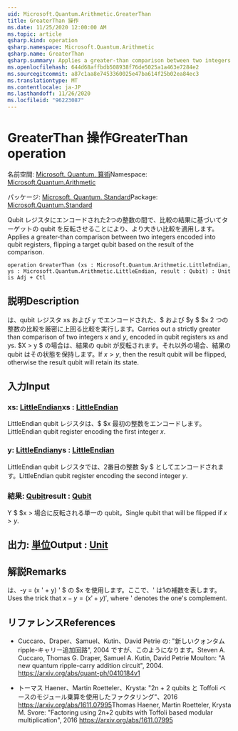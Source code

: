 ```yaml
---
uid: Microsoft.Quantum.Arithmetic.GreaterThan
title: GreaterThan 操作
ms.date: 11/25/2020 12:00:00 AM
ms.topic: article
qsharp.kind: operation
qsharp.namespace: Microsoft.Quantum.Arithmetic
qsharp.name: GreaterThan
qsharp.summary: Applies a greater-than comparison between two integers encoded into qubit registers, flipping a target qubit based on the result of the comparison.
ms.openlocfilehash: 644d68affbdb508938f76de5025a1a463e7284e2
ms.sourcegitcommit: a87c1aa8e7453360025e47ba614f25b02ea84ec3
ms.translationtype: MT
ms.contentlocale: ja-JP
ms.lasthandoff: 11/26/2020
ms.locfileid: "96223087"
---
```

# <a name="greaterthan-operation"></a><span data-ttu-id="15041-102">GreaterThan 操作</span><span class="sxs-lookup"><span data-stu-id="15041-102">GreaterThan operation</span></span>

<span data-ttu-id="15041-103">名前空間: [Microsoft. Quantum. 算術](xref:Microsoft.Quantum.Arithmetic)</span><span class="sxs-lookup"><span data-stu-id="15041-103">Namespace: [Microsoft.Quantum.Arithmetic](xref:Microsoft.Quantum.Arithmetic)</span></span>

<span data-ttu-id="15041-104">パッケージ: [Microsoft. Quantum. Standard](https://nuget.org/packages/Microsoft.Quantum.Standard)</span><span class="sxs-lookup"><span data-stu-id="15041-104">Package: [Microsoft.Quantum.Standard](https://nuget.org/packages/Microsoft.Quantum.Standard)</span></span>


<span data-ttu-id="15041-105">Qubit レジスタにエンコードされた2つの整数の間で、比較の結果に基づいてターゲットの qubit を反転させることにより、より大きい比較を適用します。</span><span class="sxs-lookup"><span data-stu-id="15041-105">Applies a greater-than comparison between two integers encoded into qubit registers, flipping a target qubit based on the result of the comparison.</span></span>

```qsharp
operation GreaterThan (xs : Microsoft.Quantum.Arithmetic.LittleEndian, ys : Microsoft.Quantum.Arithmetic.LittleEndian, result : Qubit) : Unit is Adj + Ctl
```


## <a name="description"></a><span data-ttu-id="15041-106">説明</span><span class="sxs-lookup"><span data-stu-id="15041-106">Description</span></span>

<span data-ttu-id="15041-107">は、qubit レジスタ xs および y でエンコードされた、$ および $y $ $x 2 つの整数の比較を厳密に上回る比較を実行します。</span><span class="sxs-lookup"><span data-stu-id="15041-107">Carries out a strictly greater than comparison of two integers $x$ and $y$, encoded in qubit registers xs and ys.</span></span> <span data-ttu-id="15041-108">$X > y $ の場合は、結果の qubit が反転されます。それ以外の場合、結果の qubit はその状態を保持します。</span><span class="sxs-lookup"><span data-stu-id="15041-108">If $x > y$, then the result qubit will be flipped, otherwise the result qubit will retain its state.</span></span>

## <a name="input"></a><span data-ttu-id="15041-109">入力</span><span class="sxs-lookup"><span data-stu-id="15041-109">Input</span></span>

### <a name="xs--littleendian"></a><span data-ttu-id="15041-110">xs: [LittleEndian](xref:Microsoft.Quantum.Arithmetic.LittleEndian)</span><span class="sxs-lookup"><span data-stu-id="15041-110">xs : [LittleEndian](xref:Microsoft.Quantum.Arithmetic.LittleEndian)</span></span>

<span data-ttu-id="15041-111">LittleEndian qubit レジスタは、$ $x 最初の整数をエンコードします。</span><span class="sxs-lookup"><span data-stu-id="15041-111">LittleEndian qubit register encoding the first integer $x$.</span></span>


### <a name="ys--littleendian"></a><span data-ttu-id="15041-112">y: [LittleEndian](xref:Microsoft.Quantum.Arithmetic.LittleEndian)</span><span class="sxs-lookup"><span data-stu-id="15041-112">ys : [LittleEndian](xref:Microsoft.Quantum.Arithmetic.LittleEndian)</span></span>

<span data-ttu-id="15041-113">LittleEndian qubit レジスタでは、2番目の整数 $y $ としてエンコードされます。</span><span class="sxs-lookup"><span data-stu-id="15041-113">LittleEndian qubit register encoding the second integer $y$.</span></span>


### <a name="result--qubit"></a><span data-ttu-id="15041-114">結果: [Qubit](xref:microsoft.quantum.lang-ref.qubit)</span><span class="sxs-lookup"><span data-stu-id="15041-114">result : [Qubit](xref:microsoft.quantum.lang-ref.qubit)</span></span>

<span data-ttu-id="15041-115">Y $ $x > 場合に反転される単一の qubit。</span><span class="sxs-lookup"><span data-stu-id="15041-115">Single qubit that will be flipped if $x > y$.</span></span>



## <a name="output--unit"></a><span data-ttu-id="15041-116">出力: [単位](xref:microsoft.quantum.lang-ref.unit)</span><span class="sxs-lookup"><span data-stu-id="15041-116">Output : [Unit](xref:microsoft.quantum.lang-ref.unit)</span></span>



## <a name="remarks"></a><span data-ttu-id="15041-117">解説</span><span class="sxs-lookup"><span data-stu-id="15041-117">Remarks</span></span>

<span data-ttu-id="15041-118">は、-y = (x ' + y) ' $ の $x を使用します。ここで、' は1の補数を表します。</span><span class="sxs-lookup"><span data-stu-id="15041-118">Uses the trick that $x - y = (x'+y)'$, where ' denotes the one's complement.</span></span>

## <a name="references"></a><span data-ttu-id="15041-119">リファレンス</span><span class="sxs-lookup"><span data-stu-id="15041-119">References</span></span>

- <span data-ttu-id="15041-120">Cuccaro、Draper、Samuel、Kutin、David Petrie の: "新しいクォンタム ripple-キャリー追加回路", 2004 ですが、このようになります。</span><span class="sxs-lookup"><span data-stu-id="15041-120">Steven A. Cuccaro, Thomas G. Draper, Samuel A. Kutin, David Petrie Moulton: "A new quantum ripple-carry addition circuit", 2004.</span></span>
  https://arxiv.org/abs/quant-ph/0410184v1

- <span data-ttu-id="15041-121">トーマス Haener、Martin Roetteler、Krysta: "2n + 2 qubits と Toffoli ベースのモジュール乗算を使用したファクタリング"、2016 https://arxiv.org/abs/1611.07995</span><span class="sxs-lookup"><span data-stu-id="15041-121">Thomas Haener, Martin Roetteler, Krysta M. Svore: "Factoring using 2n+2 qubits with Toffoli based modular multiplication", 2016 https://arxiv.org/abs/1611.07995</span></span>